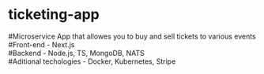 # ticketing-app  
#Microservice App that allowes you to buy and sell tickets to various events  
#Front-end - Next.js  
#Backend - Node.js, TS, MongoDB, NATS  
#Aditional techologies - Docker, Kubernetes, Stripe  
